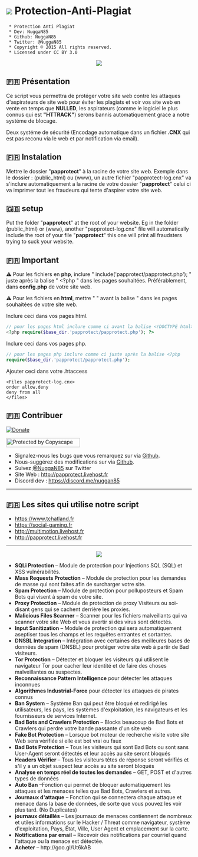 # <img src ="https://camo.githubusercontent.com/fe2cb3af77c3290cd9437c142662cbd08bbbc027/687474703a2f2f696d6167652e6e6f656c736861636b2e636f6d2f66696368696572732f323031352f35312f313435303130333535302d736865696c642e706e67" /> Protection-Anti-Plagiat

```
 * Protection Anti Plagiat
 * Dev: NuggaN85
 * Github: NuggaN85
 * Twitter: @NuggaN85
 * Copyright © 2015 All rights reserved.
 * Licensed under CC BY 3.0
```
<div style="text-align:center"><img src ="https://camo.githubusercontent.com/8311875fd722ba69ded3fb1ffc0e9b60562b6024/687474703a2f2f696d6167652e6e6f656c736861636b2e636f6d2f66696368696572732f323031362f32322f313436343838363332362d70617070726f74656374323031362e6a7067" /></div>

## :fr: Présentation

Ce script vous permettra de protéger votre site web contre les attaques d'aspirateurs de site web pour éviter les plagiats et voir vos site web en vente en temps que <strong>NULLED</strong>, les aspirateurs (comme le logiciel le plus connus qui est <strong>"HTTRACK"</strong>) serons bannis automatiquement grace a notre systéme de blocage.

Deux systéme de sécurité (Encodage automatique dans un fichier <strong>.CNX</strong> qui est pas reconu via le web et par notification via email).

## :fr: Instalation

Mettre le dossier "<strong>papprotect</strong>" à la racine de votre site web. Exemple dans le dossier : (public_html) ou (www), un autre fichier "papprotect-log.cnx" va s'inclure automatiquement a la racine de votre dossier "<strong>papprotect</strong>" celui ci va imprimer tout les fraudeurs qui tente d'aspirer votre site web.

## :uk: setup

Put the folder "<strong>papprotect</strong>" at the root of your website. Eg in the folder (public_html) or (www), another "papprotect-log.cnx" file will automatically include the root of your file "<strong>papprotect</strong>" this one will print all fraudsters trying to suck your website.

## :fr: Important

<strong>:warning:</strong>
Pour les fichiers en <strong>php</strong>, inclure " include('papprotect/papprotect.php'); " juste après la balise " <?php " dans les pages souhaitées. Préférablement, dans <strong>config.php</strong> de votre site web.

<strong>:warning:</strong>
Pour les fichiers en <strong>html</strong>, mettre " <?php include('papprotect/papprotect.php'); ?> " avant la balise " <!DOCTYPE html> dans les pages souhaitées de votre site web.

Inclure ceci dans vos pages html.
```PHP
// pour les pages html inclure comme ci avant la balise <!DOCTYPE html>
<?php require($base_dir.'papprotect/papprotect.php'); ?> 
```

Inclure ceci dans vos pages php.
```PHP
// pour les pages php inclure comme ci juste après la balise <?php
require($base_dir.'papprotect/papprotect.php'); 
```

Ajouter ceci dans votre .htaccess
```
<Files papprotect-log.cnx>
order allow,deny
deny from all
</files>
```

## :fr: Contribuer

[![Donate](https://img.shields.io/badge/paypal-donate-yellow.svg?style=flat)](https://www.paypal.me/LudovicRose)

<a target="_blank" href="http://www.copyscape.com/"><img src="http://banners.copyscape.com/img/copyscape-banner-white-200x25.png" width="200" height="25" border="0" alt="Protected by Copyscape" title="Protected by Copyscape Plagiarism Checker - Do not copy content from this page." /></a>

- Signalez-nous les bugs que vous remarquez sur via [Github](https://github.com/NuggaN85/Protection-Anti-Plagiat/issues/1).
- Nous-suggérez des modifications sur via [Github](https://github.com/NuggaN85/Protection-Anti-Plagiat/issues/2).
- Suivez [@NuggaN85](https://twitter.com/NuggaN85) sur Twitter
- Site Web : http://papprotect.livehost.fr
- Discord dev : https://discord.me/nuggan85
  
--------------------------------------------------------------------------------------------------------------------------------------

## :fr: Les sites qui utilise notre script

- https://www.tchatland.fr
- https://social-gaming.fr
- http://multimotion.livehost.fr
- http://papprotect.livehost.fr

--------------------------------------------------------------------------------------------------------------------------------------

<div style="text-align:center"><img src ="https://camo.githubusercontent.com/7ee6ae4ef352b22e7cad4919f4dd4246b6454610/68747470733a2f2f696d6167652d63632e73332e656e7661746f2e636f6d2f66696c65732f3138383634313831392f436f7665722d6d696e2e6a7067" /></div>

<ul>
<li>
<strong>SQLi Protection</strong> – Module de protection pour Injections SQL (SQL) et XSS vulnérabilités.</li>
<li>
<strong>Mass Requests Protection</strong> – Module de protection pour les demandes de masse qui sont faites afin de surcharger votre site.</li>
<li>
<strong>Spam Protection</strong> – Module de protection pour polluposteurs et Spam Bots qui visent à spam de votre site.</li>
<li>
<strong>Proxy Protection</strong> – Module de protection de proxy Visiteurs ou soi-disant gens qui se cachent derrière les proxies.</li>
<li>
<strong>Malicious Files Scanner</strong> – Scanner pour les fichiers malveillants qui va scanner votre site Web et vous avertir si des virus sont détectés.</li>
<li>
<strong>Input Sanitization</strong> – Module de protection qui sera automatiquement aseptiser tous les champs et les requêtes entrantes et sortantes.</li>
<li>
<strong>DNSBL Integration</strong> – Intégration avec certaines des meilleures bases de données de spam (DNSBL) pour protéger votre site web à partir de Bad visiteurs.</li>
<li>
<strong>Tor Protection</strong> – Détecter et bloquer les visiteurs qui utilisent le navigateur Tor pour cacher leur identité et de faire des choses malveillantes ou suspectes.</li>
<li>
<strong>Reconnaissance Pattern Intelligence</strong> pour détecter les attaques inconnues</li>
<li>
<strong>Algorithmes Industrial-Force</strong> pour détecter les attaques de pirates connus</li>
<li>
<strong>Ban System</strong> – Système Ban qui peut être bloqué et redirigé les utilisateurs, les pays, les systèmes d'exploitation, les navigateurs et les fournisseurs de services Internet.</li>
<li>
<strong>Bad Bots and Crawlers Protection</strong> – Blocks beaucoup de Bad Bots et Crawlers qui perdre votre bande passante d'un site web </li>
<li>
<strong>Fake Bot Protection</strong> – Lorsque bot moteur de recherche visite votre site Web sera vérifiée si elle est bot vrai ou faux</li>
<li>
<strong>Bad Bots Protection</strong> – Tous les visiteurs qui sont Bad Bots ou sont sans User-Agent seront détectés et leur accès au site seront bloqués</li>
<li>
<strong>Headers Vérifier</strong> – Tous les visiteurs têtes de réponse seront vérifiés et s'il y a un objet suspect leur accès au site seront bloqués</li>
<li>
<strong>Analyse en temps réel de toutes les demandes</strong> – GET, POST et d'autres types de données</li>
<li>
<strong>Auto Ban</strong> –Fonction qui permet de bloquer automatiquement les attaques et les menaces telles que Bad Bots, Crawlers et autres.</li>
<li>
<strong>Journaux d'attaque</strong> – Fonction qui se connectera chaque attaque et menace dans la base de données, de sorte que vous pouvez les voir plus tard. (No Duplicates)</li>
<li>
<strong>journaux détaillés</strong> – Les journaux de menaces contiennent de nombreux et utiles informations sur le Hacker / Threat comme navigateur, système d'exploitation, Pays, État, Ville, User Agent et emplacement sur la carte.</li>
<li>
<strong>Notifications par email</strong> – Recevoir des notifications par courriel quand l'attaque ou la menace est détectée.</li>
<li>
<strong>Acheter</strong> – http://goo.gl/Ut6kAB</li>
</ul>
